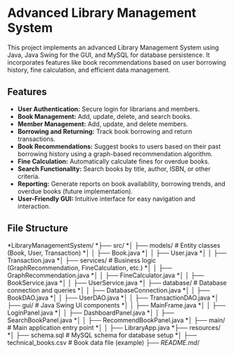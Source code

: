 # Advanced Library Management System

This project implements an advanced Library Management System using Java, Java Swing for the GUI, and MySQL for database persistence.  It incorporates features like book recommendations based on user borrowing history, fine calculation, and efficient data management.

## Features

* **User Authentication:** Secure login for librarians and members.
* **Book Management:** Add, update, delete, and search books.
* **Member Management:** Add, update, and delete members.
* **Borrowing and Returning:** Track book borrowing and return transactions.
* **Book Recommendations:** Suggest books to users based on their past borrowing history using a graph-based recommendation algorithm.
* **Fine Calculation:** Automatically calculate fines for overdue books.
* **Search Functionality:** Search books by title, author, ISBN, or other criteria.
* **Reporting:** Generate reports on book availability, borrowing trends, and overdue books (future implementation).
* **User-Friendly GUI:**  Intuitive interface for easy navigation and interaction.

## File Structure

*LibraryManagementSystem/
*├── src/
*│   ├── models/           # Entity classes (Book, User, Transaction)
*│   │   ├── Book.java
*│   │   ├── User.java
*│   │   ├── Transaction.java
*│   ├── services/         # Business logic (GraphRecommendation, FineCalculation, etc.)
*│   │   ├── GraphRecommendation.java
*│   │   ├── FineCalculator.java
*│   │   ├── BookService.java
*│   │   ├── UserService.java
*│   ├── database/         # Database connection and queries
*│   │   ├── DatabaseConnection.java
*│   │   ├── BookDAO.java
*│   │   ├── UserDAO.java
*│   │   ├── TransactionDAO.java
*│   ├── gui/              # Java Swing UI components
*│   │   ├── MainFrame.java
*│   │   ├── LoginPanel.java
*│   │   ├── DashboardPanel.java
*│   │   ├── SearchBookPanel.java
*│   │   ├── RecommendBookPanel.java
*│   ├── main/             # Main application entry point
*│   │   ├── LibraryApp.java
*├── resources/
*│   ├── schema.sql        # MySQL schema for database setup
*│   ├── technical_books.csv # Book data file (example)
*├── README.md*/
